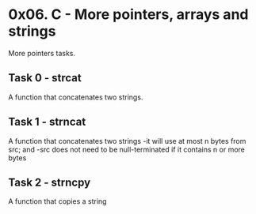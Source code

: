 # 0x06. C - More pointers, arrays and strings

More pointers tasks. 

## Task 0 - strcat
A function that concatenates two strings.

## Task 1 - strncat
A function that concatenates two strings
-it will use at most n bytes from src; and
-src does not need to be null-terminated if it contains n or more bytes

## Task 2 - strncpy
A function that copies a string

